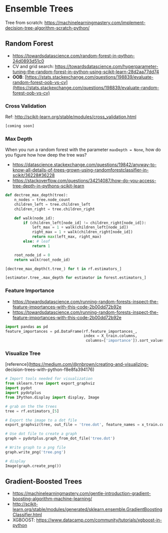 # Ensemble Trees 

Tree from scratch: https://machinelearningmastery.com/implement-decision-tree-algorithm-scratch-python/

## Random Forest 

- https://towardsdatascience.com/random-forest-in-python-24d0893d51c0
- CV and grid search: https://towardsdatascience.com/hyperparameter-tuning-the-random-forest-in-python-using-scikit-learn-28d2aa77dd74
- **OOB**: [https://stats.stackexchange.com/questions/198839/evaluate-random-forest-oob-vs-cv](https://stats.stackexchange.com/questions/198839/evaluate-random-forest-oob-vs-cv)

### Cross Validation 

Ref: http://scikit-learn.org/stable/modules/cross_validation.html

```py 
[coming soon]
```

### Max Depth 

When you run a random forest with the parameter `maxDepth = None`, how do you figure how how deep the tree was? 

- https://datascience.stackexchange.com/questions/19842/anyway-to-know-all-details-of-trees-grown-using-randomforestclassifier-in-scikit/36228#36228
- https://stackoverflow.com/questions/34214087/how-do-you-access-tree-depth-in-pythons-scikit-learn

```py
def dectree_max_depth(tree):
    n_nodes = tree.node_count
    children_left = tree.children_left
    children_right = tree.children_right

    def walk(node_id):
        if (children_left[node_id] != children_right[node_id]):
            left_max = 1 + walk(children_left[node_id])
            right_max = 1 + walk(children_right[node_id])
            return max(left_max, right_max)
        else: # leaf
            return 1

    root_node_id = 0
    return walk(root_node_id)

[dectree_max_depth(t.tree_) for t in rf.estimators_]
```

```py
[estimator.tree_.max_depth for estimator in forest.estimators_]
```

### Feature Importance 

- https://towardsdatascience.com/running-random-forests-inspect-the-feature-importances-with-this-code-2b00dd72b92e
- https://towardsdatascience.com/running-random-forests-inspect-the-feature-importances-with-this-code-2b00dd72b92e

```py 
import pandas as pd
feature_importances = pd.DataFrame(rf.feature_importances_,
                                   index = X_train.columns,
                                    columns=['importance']).sort_values('importance',                                                                 ascending=False)
```

### Visualize Tree 

[reference](https://medium.com/@rnbrown/creating-and-visualizing-
decision-trees-with-python-f8e8fa394176)

```py
# Import tools needed for visualization
from sklearn.tree import export_graphviz
import pydot
import pydotplus
from IPython.display import display, Image

# grab on the the trees 
tree = rf.estimators_[5]

# Export the image to a dot file
export_graphviz(tree, out_file = 'tree.dot', feature_names = x_train.columns, rounded = True,max_depth=3,filled=True)

# Use dot file to create a graph
graph = pydotplus.graph_from_dot_file('tree.dot')  

# Write graph to a png file
graph.write_png('tree.png')

# display 
Image(graph.create_png())
```

## Gradient-Boosted Trees 

- https://machinelearningmastery.com/gentle-introduction-gradient-boosting-algorithm-machine-learning/
- http://scikit-learn.org/stable/modules/generated/sklearn.ensemble.GradientBoostingClassifier.html
- XGBOOST: https://www.datacamp.com/community/tutorials/xgboost-in-python

